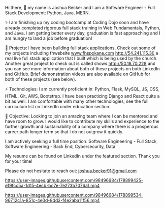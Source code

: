 Hi there, 👋 my name is Joshua Becker and I am a Software Engineer - Full Stack Development: Python, Java, MERN.

✨I am finishing up my coding bootcamp at Coding Dojo soon and have already completed rigorous full stack training in Web Fundamentals, Python, and Java. I am getting better every day, graduation is fast approaching and I am hungry to land a job before graduation!

🔭 Projects: I have been building full stack applications. Check out some of my projects including fhwebsite www.fhspokane.com http://54.241.115.30 a real live full stack application that I built which is being used by the church. Another great project to check out is called shows http://50.18.70.228 and you can see more information about both of these projects on both LinkedIn and GitHub. Brief demonstration videos are also available on GitHub for both of these projects (see below).

⚡ Technologies: I am currently proficient in: Python, Flask, MySQL, JS, CSS, HTML, Git, AWS, Bootstrap. I have been practicing Django and React quite a bit as well. I am comfortable with many other technologies, see the full curriculum list on LinkedIn under education section.

🌱 Objective: Looking to join an amazing team where I can be mentored and have room to grow. I would like to contribute my skills and experience to the further growth and sustainability of a company where there is a prosperous career path longer term so that I do not outgrow it quickly.

I am actively seeking a full time position: Software Engineering - Full Stack, Software Engineering - Back End, Cybersecurity, Data

My resume can be found on LinkedIn under the featured section. Thank you for your time!

Please do not hesitate to reach out: joshua.becker91@gmail.com




https://user-images.githubusercontent.com/98496684/178899425-e19fcc5a-1d15-4ecb-bc7e-7e273b7076a1.mp4

https://user-images.githubusercontent.com/98496684/178899534-96712c1a-851c-4e0d-8dd3-f4e2aba11f56.mp4

<!--
**joshuabecker91/joshuabecker91** is a ✨ _special_ ✨ repository because its `README.md` (this file) appears on your GitHub profile.

-->
